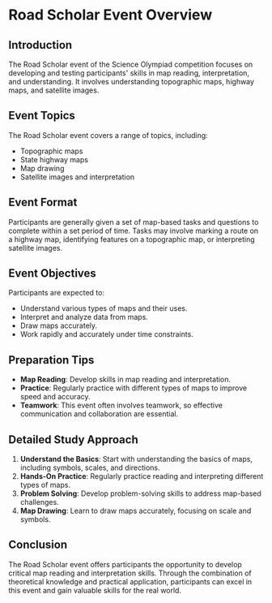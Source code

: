 # Road Scholar Event Overview

## Introduction
The Road Scholar event of the Science Olympiad competition focuses on developing and testing participants' skills in map reading, interpretation, and understanding. It involves understanding topographic maps, highway maps, and satellite images.

## Event Topics
The Road Scholar event covers a range of topics, including:

- Topographic maps
- State highway maps
- Map drawing
- Satellite images and interpretation

## Event Format
Participants are generally given a set of map-based tasks and questions to complete within a set period of time. Tasks may involve marking a route on a highway map, identifying features on a topographic map, or interpreting satellite images.

## Event Objectives
Participants are expected to:

- Understand various types of maps and their uses.
- Interpret and analyze data from maps.
- Draw maps accurately.
- Work rapidly and accurately under time constraints.

## Preparation Tips

- **Map Reading**: Develop skills in map reading and interpretation.
- **Practice**: Regularly practice with different types of maps to improve speed and accuracy.
- **Teamwork**: This event often involves teamwork, so effective communication and collaboration are essential.

## Detailed Study Approach
1. **Understand the Basics**: Start with understanding the basics of maps, including symbols, scales, and directions.
2. **Hands-On Practice**: Regularly practice reading and interpreting different types of maps.
3. **Problem Solving**: Develop problem-solving skills to address map-based challenges.
4. **Map Drawing**: Learn to draw maps accurately, focusing on scale and symbols.

## Conclusion
The Road Scholar event offers participants the opportunity to develop critical map reading and interpretation skills. Through the combination of theoretical knowledge and practical application, participants can excel in this event and gain valuable skills for the real world.